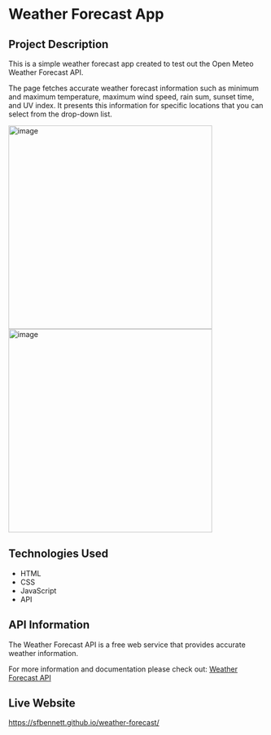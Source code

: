 # Weather Forecast App 

## Project Description 

This is a simple weather forecast app created to test out the Open Meteo Weather Forecast API. 

The page fetches accurate weather forecast information such as minimum and maximum temperature, maximum wind speed, rain sum, sunset time, and UV index. It presents this information for specific locations that you can select from the drop-down list. 

<img width="400" alt="image" src="https://github.com/sfbennett/weather-forecast/assets/156936136/fb188a5e-d21e-45d4-8ed6-435e3cb256d9">

<img width="400" alt="image" src="https://github.com/sfbennett/weather-forecast/assets/156936136/33f47b04-486d-4cc5-b469-e48b86d9621c">

## Technologies Used 

* HTML
* CSS
* JavaScript
* API

## API Information 

The Weather Forecast API is a free web service that provides accurate weather information. 

For more information and documentation please check out: [Weather Forecast API](www.carhartt-wip.com/en/women-pants/w-collins-pant-dollar-green-garment-dyed-2192_2)

## Live Website

https://sfbennett.github.io/weather-forecast/

  
